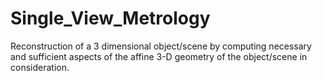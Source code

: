 # Single_View_Metrology
Reconstruction of a 3 dimensional object/scene by computing necessary and sufficient aspects of the affine 3-D geometry of the object/scene in consideration.
